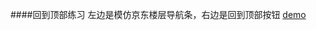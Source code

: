 ####回到顶部练习
左边是模仿京东楼层导航条，右边是回到顶部按钮
[demo](https://gaoqizhuhui.github.io/javascript-practice/new/master/回到顶部)
